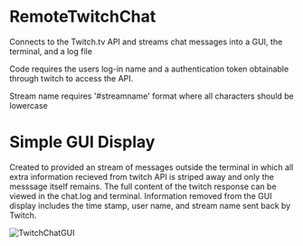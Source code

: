 # RemoteTwitchChat
Connects to the Twitch.tv API and streams chat messages into a GUI, the terminal, and a log file

Code requires the users log-in name and a authentication token obtainable through twitch to access the API.  

Stream name requires '#streamname' format where all characters should be lowercase

# Simple GUI Display
Created to provided an stream of messages outside the terminal in which all extra information recieved from twitch API is striped away and only the messsage itself remains.  The full content of the twitch response can be viewed in the chat.log and terminal. Information removed from the GUI display includes the time stamp, user name, and stream name sent back by Twitch.

![TwitchChatGUI](https://user-images.githubusercontent.com/73450165/150878483-9886432f-6859-473b-b554-67709625a27b.PNG)
